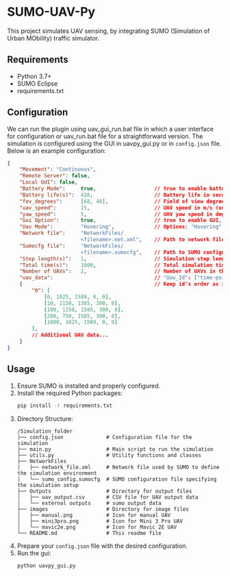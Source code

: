 # SUMO-UAV-Py

This project simulates UAV sensing, by integrating SUMO (Simulation of Urban MObility) traffic simulator.

## Requirements

- Python 3.7+ 
- SUMO Eclipse
- requirements.txt

## Configuration

We can run the plugin using uav_gui_run.bat file in which a user interface for configuration or uav_run.bat file for a straightforward version. The simulation is configured using the GUI in uavpy_gui.py or in `config.json` file. 
Below is an example configuration:

```json
{
    "Movement": "Continuous",
    "Remote Server": false,
    "Local GUI": false,
    "Battery Mode":     true,                   // true to enable battery mode, false to disable
    "Battery life(s)":  420,                    // Battery life in seconds (used if Uav Model is "Manual")
    "fov_degrees":      [68, 40],               // Field of view degrees (used if Uav Model is "Manual")
    "uav_speed":        15,                     // UAV speed in m/s (used if Uav Model is "Manual")
    "yaw_speed":        5,                      // UAV yaw speed in degrees/s
    "Gui Option":       true,                   // true to enable GUI, false to disable
    "Uav Mode":         "Hovering",             // Options: "Hovering", "Spinning", "Sampling"
    "Network file":     "NetworkFiles/
                        <filename>.net.xml",    // Path to network file
    "Sumocfg file":     "NetworkFiles/
                        <filename>.sumocfg",    // Path to SUMO configuration file
    "Step length(s)":   1,                      // Simulation step length in seconds
    "Total time(s)":    1000,                   // Total simulation time in seconds
    "Number of UAVs":   2,                      // Number of UAVs in the simulation
    "uav_data":                                 // "Uav_Id": ["time-point","uav_x", "uav_y","uav_z","yaw_angle"]
    {                                           // Keep id's order as it is. 
        "0": [
            [0, 1025, 1589, 0, 0], 
            [10, 1150, 1385, 300, 0],
            [100, 1150, 1585, 300, 0],
            [200, 750, 1585, 300, 0],
            [1080, 1025, 1589, 0, 0]
        ],
        // Additional UAV data...
    }
}
```

## Usage

1. Ensure SUMO is installed and properly configured.
2. Install the required Python packages:
    ```bash
    pip install -r requirements.txt
    ```
3. Directory Structure:
    ```
    /Simulation_folder
    ├── config.json              # Configuration file for the simulation
    ├── main.py                  # Main script to run the simulation
    ├── utils.py                 # Utility functions and classes
    ├── NetworkFiles
    |   ├── network_file.xml     # Network file used by SUMO to define the simulation environment
    |   └── sumo_config.sumocfg  # SUMO configuration file specifying the simulation setup         
    ├── Outputs                  # Directory for output files
    │   ├── uav_output.csv       # CSV file for UAV output data
    |   └── external outputs     # sumo output data   
    ├── images                   # Directory for image files
    │   ├── manual.png           # Icon for manual UAV
    │   ├── mini3pro.png         # Icon for Mini 3 Pro UAV
    │   └── mavic2e.png          # Icon for Mavic 2E UAV
    └── README.md                # This readme file

    ```
4. Prepare your `config.json` file with the desired configuration.
5. Run the gui:
    ```bash
    python uavpy_gui.py
    ```


